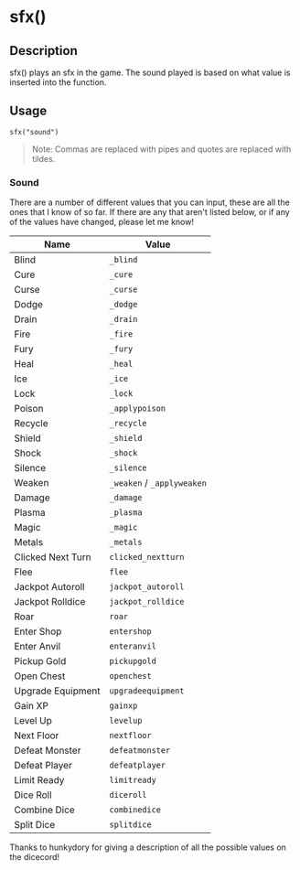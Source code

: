 # sfx()
## Description
sfx() plays an sfx in the game. The sound played is based on what value is inserted into the function.

## Usage
`sfx("sound")`

> Note: Commas are replaced with pipes and quotes are replaced with tildes.

### Sound
There are a number of different values that you can input, these are all the ones that I know of so far. If there are any that aren't listed below, or if any of the values have changed, please let me know!

Name | Value
--- | ---
Blind | `_blind`
Cure | `_cure`
Curse | `_curse`
Dodge | `_dodge`
Drain | `_drain`
Fire | `_fire`
Fury | `_fury`
Heal | `_heal`
Ice | `_ice`
Lock | `_lock`
Poison | `_applypoison`
Recycle | `_recycle`
Shield | `_shield`
Shock | `_shock`
Silence | `_silence`
Weaken | `_weaken` / `_applyweaken`
Damage| `_damage`
Plasma | `_plasma`
Magic | `_magic`
Metals | `_metals`
Clicked Next Turn| `clicked_nextturn`
Flee | `flee`
Jackpot Autoroll | `jackpot_autoroll`
Jackpot Rolldice | `jackpot_rolldice`
Roar | `roar`
Enter Shop | `entershop`
Enter Anvil | `enteranvil`
Pickup Gold | `pickupgold`
Open Chest | `openchest`
Upgrade Equipment | `upgradeequipment`
Gain XP | `gainxp`
Level Up | `levelup`
Next Floor | `nextfloor`
Defeat Monster | `defeatmonster`
Defeat Player | `defeatplayer`
Limit Ready | `limitready`
Dice Roll | `diceroll`
Combine Dice | `combinedice`
Split Dice | `splitdice`

Thanks to hunkydory for giving a description of all the possible values on the dicecord!
